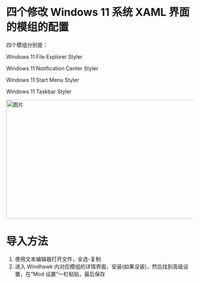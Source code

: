 # 四个修改 Windows 11 系统 XAML 界面的模组的配置

四个模组分别是：

Windows 11 File Explorer Styler

Windows 11 Notification Center Styler

Windows 11 Start Menu Styler

Windows 11 Taskbar Styler

<img width="770" height="318" alt="图片" src="https://github.com/user-attachments/assets/dc8bd4cc-e77c-42bb-8421-4239d723ad5a" />

# 导入方法
1. 使用文本编辑器打开文件，全选-复制
2. 进入 Windhawk 内对应模组的详情界面，安装(如果没装)，然后找到高级设置，在“Mod 设置”一栏粘贴，最后保存
